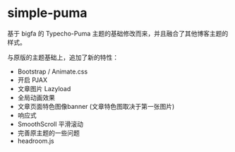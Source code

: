 # simple-puma

基于 bigfa 的 Typecho-Puma 主题的基础修改而来，并且融合了其他博客主题的样式。

与原版的主题基础上，追加了新的特性：

- Bootstrap / Animate.css
- 开启 PJAX
- 文章图片 Lazyload
- 全局动画效果
- 文章页面特色图像banner (文章特色图取决于第一张图片)
- 响应式
- SmoothScroll 平滑滚动
- 完善原主题的一些问题
- headroom.js